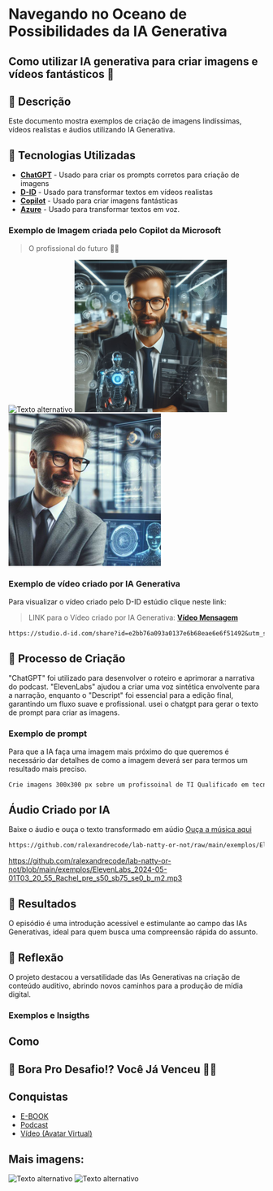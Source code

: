 # Navegando no Oceano de Possibilidades da IA Generativa

## Como utilizar IA generativa para criar imagens e vídeos fantásticos 🚀

## 📒 Descrição
Este documento mostra exemplos de criação de imagens lindíssimas, vídeos realistas e áudios utilizando IA Generativa.

## 🤖 Tecnologias Utilizadas
- **[ChatGPT](https://chat.openai.com)** - Usado para criar os prompts corretos para criação de imagens<br>
- **[D-ID](https://www.d-id.com/)** - Usado para transformar textos em vídeos realistas<br>
- **[Copilot](https://copilot.microsoft.com/)** - Usado para criar imagens fantásticas<br>
- **[Azure](https://speech.microsoft.com/audiocontentcreation)** - Usado para transformar textos em voz.

### Exemplo de Imagem criada pelo Copilot da Microsoft
> O profissional do futuro 👨‍💻

![Texto alternativo](https://th.bing.com/th/id/OIG4.lc6OoAkfkuTLOy1hsiTd?w=270&h=270&c=6&r=0&o=5&dpr=1.1&pid=ImgGn)
![Texto alternativo](https://github.com/ralexandrecode/lab-natty-or-not/blob/main/exemplos/Design%20sem%20nome%20(3).png)
![Texto alternativo](https://github.com/ralexandrecode/lab-natty-or-not/blob/main/exemplos/Design%20sem%20nome%20(4).png)

### Exemplo de vídeo criado por IA Generativa
Para visualizar o vídeo criado pelo D-ID estúdio clique neste link:
> LINK para o Vídeo criado por IA Generativa: **[Vídeo Mensagem](https://studio.d-id.com/share?id=e2bb76a093a0137e6b68eae6e6f51492&utm_source=copy)**
```markdown
https://studio.d-id.com/share?id=e2bb76a093a0137e6b68eae6e6f51492&utm_source=copy
```
## 🧐 Processo de Criação

"ChatGPT" foi utilizado para desenvolver o roteiro e aprimorar a narrativa do podcast. "ElevenLabs" ajudou a criar uma voz sintética envolvente para a narração, enquanto o "Descript" foi essencial para a edição final, garantindo um fluxo suave e profissional. usei o chatgpt para gerar o texto de prompt para criar as imagens.

### Exemplo de prompt
Para que a IA faça uma imagem mais próximo do que queremos é necessário dar detalhes de como a imagem deverá ser para termos um resultado mais preciso. 
```markdown
Crie imagens 300x300 px sobre um profissoinal de TI Qualificado em tecnologia da informação, com idade entre 40 e 60 Anos, de qualquer gênero e etnia. Ele pode ser um Cientista de Dados, Engenheiro de Software, Analista de Sistemas, Desenvolvedor Web, etc. Ele está em um escritório moderno com tecnologia de ponta, incluindo telas de alta resolução, realidade virtual e assistentes virtuais. Ele é confiante, focado, inovador e criativo. Há robôs ou assistentes virtuais trabalhando ao lado dele. Dados e gráficos estão sendo exibidos em telas de alta resolução. Ele está usando ferramentas de desenvolvimento de software de última geração. O ambiente de trabalho é limpo e organizado. O estilo da imagem é fotorrealista, com iluminação suave e natural, e cores vibrantes e contrastantes.

```

## Áudio Criado por IA 
Baixe o áudio e ouça o texto transformado em aúdio
[Ouça a música aqui](https://github.com/ralexandrecode/lab-natty-or-not/raw/main/exemplos/ElevenLabs_2024-05-01T03_20_55_Rachel_pre_s50_sb75_se0_b_m2.mp3
)
```markdown
https://github.com/ralexandrecode/lab-natty-or-not/raw/main/exemplos/ElevenLabs_2024-05-01T03_20_55_Rachel_pre_s50_sb75_se0_b_m2.mp3

```
https://github.com/ralexandrecode/lab-natty-or-not/blob/main/exemplos/ElevenLabs_2024-05-01T03_20_55_Rachel_pre_s50_sb75_se0_b_m2.mp3
## 🚀 Resultados

O episódio é uma introdução acessível e estimulante ao campo das IAs Generativas, ideal para quem busca uma compreensão rápida do assunto.

## 💭 Reflexão

O projeto destacou a versatilidade das IAs Generativas na criação de conteúdo auditivo, abrindo novos caminhos para a produção de mídia digital.


### Exemplos e Insigths
## Como 
## 🎯 Bora Pro Desafio!? Você Já Venceu 💪🤓

## Conquistas 
- [E-BOOK](/exemplos/E-BOOK.md)
- [Podcast](/exemplos/PODCAST.md)
- [Vídeo (Avatar Virtual)](/exemplos/VIDEO.md)
## Mais imagens:
![Texto alternativo](https://th.bing.com/th/id/OIG4.lLBrj0dA0odi89dQHngV?pid=ImgGn)
![Texto alternativo](https://th.bing.com/th/id/OIG4.vAijc65dU3jvDxhzO75s?w=1024&h=1024&rs=1&pid=ImgDetMain)


